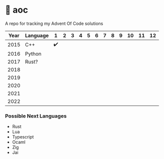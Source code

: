 # 🎄 aoc
A repo for tracking my Advent Of Code solutions

Year | Language | 1 | 2 | 3 | 4 | 5 | 6 | 7 | 8 | 9 | 10 | 11 | 12 | 13 | 14 | 15 | 16 | 17 | 18 | 19 | 20 | 21 | 22 | 23 | 24 | 25 
---|---|---|---|---|---|---|---|---|---|---|---|---|---|---|---|---|---|---|---|---|---|---|---|---|---|---
2015 | C++ | ✔️ |  |  |  |  |  |  |  |  |  |  |  |  |  |  |  |  |  |  |  |  |  |  |  |  
2016 | Python |||||||||||||||||||||||||||
2017 | Rust? |||||||||||||||||||||||||||
2018 |  | | | | | | | | | | | | | | | | | | | | | | | | | |
2019 | | | | | | | | | | | | | | | | | | | | | | | | | | |
2020 | | | | | | | | | | | | | | | | | | | | | | | | | | |
2021 | | | | | | | | | | | | | | | | | | | | | | | | | | |
2022 | | | | | | | | | | | | | | | | | | | | | | | | | | |

### Possible Next Languages
- Rust
- Lua
- Typescript
- Ocaml
- Zig
- Jai
